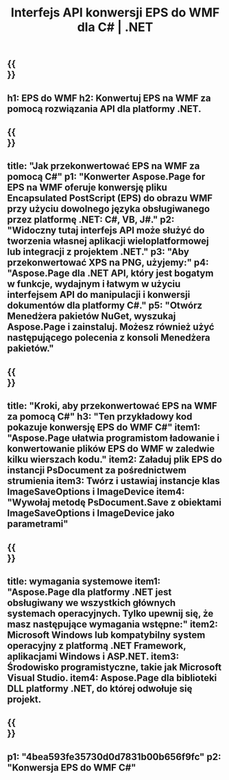 ﻿---
translation: true
template: /_templates/_conversion-child-net.md
title: Interfejs API konwersji EPS do WMF dla C# |  .NET
url: /net/conversion/eps-to-wmf/
description: Przykładowy kod konwersji EPS do WMF C#. Użyj przykładowego kodu API dla plików EPS wsadowych do konwersji WMF w VB.NET, Asp.NET lub dowolnej aplikacji opartej na .NET.
informat: EPS
outformat: WMF
otherformats: XPS PS
---

{{<section banner>}}
---
h1: EPS do WMF
h2: Konwertuj EPS na WMF za pomocą rozwiązania API dla platformy .NET.
---

{{<section overview>}}
---
title: "Jak przekonwertować EPS na WMF za pomocą C#"
p1: "Konwerter Aspose.Page for EPS na WMF oferuje konwersję pliku Encapsulated PostScript (EPS) do obrazu WMF przy użyciu dowolnego języka obsługiwanego przez platformę .NET: C#, VB, J#."
p2: "Widoczny tutaj interfejs API może służyć do tworzenia własnej aplikacji wieloplatformowej lub integracji z projektem .NET."
p3: "Aby przekonwertować XPS na PNG, użyjemy:"
p4: "Aspose.Page dla .NET API, który jest bogatym w funkcje, wydajnym i łatwym w użyciu interfejsem API do manipulacji i konwersji dokumentów dla platformy C#."
p5: "Otwórz Menedżera pakietów NuGet, wyszukaj Aspose.Page i zainstaluj. Możesz również użyć następującego polecenia z konsoli Menedżera pakietów."
---

{{<section feature1>}}
---
title: "Kroki, aby przekonwertować EPS na WMF za pomocą C#"
h3: "Ten przykładowy kod pokazuje konwersję EPS do WMF C#"
item1: "Aspose.Page ułatwia programistom ładowanie i konwertowanie plików EPS do WMF w zaledwie kilku wierszach kodu."
item2: Załaduj plik EPS do instancji PsDocument za pośrednictwem strumienia
item3: Twórz i ustawiaj instancje klas ImageSaveOptions i ImageDevice
item4: "Wywołaj metodę PsDocument.Save z obiektami ImageSaveOptions i ImageDevice jako parametrami"
---

{{<section feature2>}}
---
title: wymagania systemowe
item1: "Aspose.Page dla platformy .NET jest obsługiwany we wszystkich głównych systemach operacyjnych. Tylko upewnij się, że masz następujące wymagania wstępne:"
item2: Microsoft Windows lub kompatybilny system operacyjny z platformą .NET Framework, aplikacjami Windows i ASP.NET.
item3: Środowisko programistyczne, takie jak Microsoft Visual Studio.
item4: Aspose.Page dla biblioteki DLL platformy .NET, do której odwołuje się projekt.
---

{{<section gist>}}
---
p1: "4bea593fe35730d0d7831b00b656f9fc"
p2: "Konwersja EPS do WMF C#"
---
